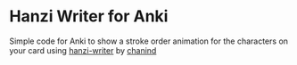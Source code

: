 # Hanzi Writer for Anki

Simple code for Anki to show a stroke order animation for the characters on your card using [hanzi-writer](https://github.com/chanind/hanzi-writer) by [chanind](https://github.com/chanind)
